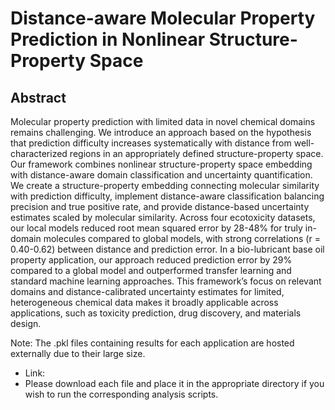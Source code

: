 # Distance-aware Molecular Property Prediction in Nonlinear Structure-Property Space


## Abstract

Molecular property prediction with limited data in novel chemical domains remains challenging. We introduce an approach based on the hypothesis that prediction difficulty increases systematically with distance from well-characterized regions in an appropriately defined structure-property space. Our framework combines nonlinear structure-property space embedding with distance-aware domain classification and uncertainty quantification. We create a structure-property embedding connecting molecular similarity with prediction difficulty, implement distance-aware classification balancing precision and true positive rate, and provide distance-based uncertainty estimates scaled by molecular similarity. Across four ecotoxicity datasets, our local models reduced root mean squared error by 28-48% for truly in-domain molecules compared to global models, with strong correlations (r = 0.40-0.62) between distance and prediction error. In a bio-lubricant base oil property application, our approach reduced prediction error by 29% compared to a global model and outperformed transfer learning and standard machine learning approaches. This framework’s focus on relevant domains and distance-calibrated uncertainty estimates for limited, heterogeneous chemical data makes it broadly applicable across applications, such as toxicity prediction, drug discovery, and materials design.

Note: The .pkl files containing results for each application are hosted externally due to their large size.
* Link: 
* Please download each file and place it in the appropriate directory if you wish to run the corresponding analysis scripts.


